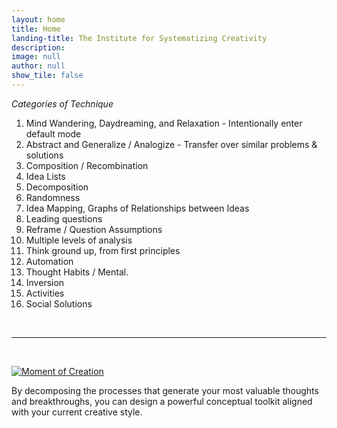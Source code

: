 ```yaml
---
layout: home
title: Home
landing-title: The Institute for Systematizing Creativity
description:
image: null
author: null
show_tile: false
---
```



_Categories of Technique_

1. Mind Wandering, Daydreaming, and Relaxation - Intentionally enter default mode
2. Abstract and Generalize / Analogize - Transfer over similar problems & solutions
3. Composition / Recombination
4. Idea Lists
5. Decomposition
6. Randomness
7. Idea Mapping, Graphs of Relationships between Ideas
8. Leading questions
9. Reframe / Question Assumptions
10. Multiple levels of analysis
11. Think ground up, from first principles
12. Automation
13. Thought Habits / Mental.
14. Inversion
15. Activities 
16. Social Solutions  
<br>

---
<br>

<!-- ![Moment of Creation]({{ "/assets/images/Creative-Hand.jpg" | absolute_url }}) -->
<p><a target="_blank" href="https://www.syscreativity.com/assets/images/Creative-Hand-Blue.jpg"><img src="https://www.syscreativity.com/assets/images/Creative-Hand-Blue.jpg" alt="Moment of Creation" style="max-width:100%;"></a></p>


By decomposing the processes that generate your most valuable thoughts and breakthroughs, you can design a powerful conceptual toolkit aligned with your current creative style.
